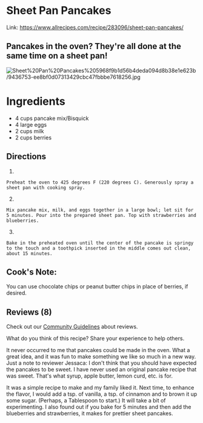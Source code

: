 # Sheet Pan Pancakes

Link: https://www.allrecipes.com/recipe/283096/sheet-pan-pancakes/

## Pancakes in the oven? They're all done at the same time on a sheet pan!

![Sheet%20Pan%20Pancakes%205968f9b1d56b4deda094d8b38e1e623b/9436753-ee8bf0d07313429cbc47fbbbe7618256.jpg](Sheet%20Pan%20Pancakes%205968f9b1d56b4deda094d8b38e1e623b/9436753-ee8bf0d07313429cbc47fbbbe7618256.jpg)

# Ingredients

- 4 cups pancake mix/Bisquick
- 4 large eggs
- 2 cups milk
- 2 cups berries

## Directions

1. 
    
    Preheat the oven to 425 degrees F (220 degrees C). Generously spray a sheet pan with cooking spray.
    
2. 
    
    Mix pancake mix, milk, and eggs together in a large bowl; let sit for 5 minutes. Pour into the prepared sheet pan. Top with strawberries and blueberries.
    
3. 
    
    Bake in the preheated oven until the center of the pancake is springy to the touch and a toothpick inserted in the middle comes out clean, about 15 minutes.
    

## Cook's Note:

You can use chocolate chips or peanut butter chips in place of berries, if desired.

## Reviews (8)

Check out our [Community Guidelines](https://www.allrecipes.com/about-us-6648102#toc-community-guidelines) about reviews.

What do you think of this recipe? Share your experience to help others.

It never occurred to me that pancakes could be made in the oven. What a great idea, and it was fun to make something we like so much in a new way. Just a note to reviewer Jessaca: I don't think that you should have expected the pancakes to be sweet. I have never used an original pancake recipe that was sweet. That's what syrup, apple butter, lemon curd, etc. is for.

It was a simple recipe to make and my family liked it. Next time, to enhance the flavor, I would add a tsp. of vanilla, a tsp. of cinnamon and to brown it up some sugar. (Perhaps, a Tablespoon to start.) It will take a bit of experimenting. I also found out if you bake for 5 minutes and then add the blueberries and strawberries, it makes for prettier sheet pancakes.
